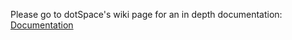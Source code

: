 
Please go to dotSpace's wiki page for an in depth documentation: [Documentation](https://github.com/pSpaces/dotSpace/wiki)